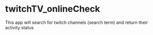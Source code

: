 # twitchTV_onlineCheck
This app will search for twitch channels (search term) and return their activity status
